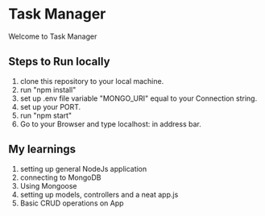 # Task Manager
Welcome to Task Manager

## Steps to Run locally
1. clone this repository to your local machine.
2. run "npm install"
3. set up .env file variable "MONGO_URI" equal to your Connection string.
4. set up your PORT.
5. run "npm start"
6. Go to your Browser and type localhost:<PORT> in address bar.

## My learnings
1. setting up general NodeJs application
2. connecting to MongoDB
3. Using Mongoose
4. setting up models, controllers and a neat app.js
5. Basic CRUD operations on App
